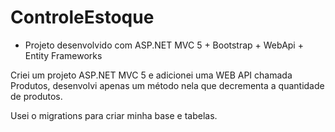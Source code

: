 # ControleEstoque

- Projeto desenvolvido com ASP.NET MVC 5 + Bootstrap + WebApi + Entity Frameworks

Criei um projeto ASP.NET MVC 5 e adicionei uma WEB API chamada Produtos, desenvolvi apenas um método nela que decrementa a quantidade de produtos.

Usei o migrations para criar minha base e tabelas.


